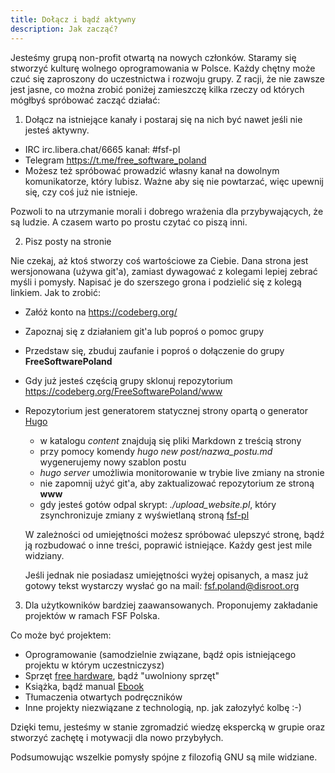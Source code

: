 ```yaml
---
title: Dołącz i bądź aktywny
description: Jak zacząć?
---
```


Jesteśmy grupą non-profit otwartą na nowych członków. Staramy się stworzyć kulturę wolnego oprogramowania w Polsce.
Każdy chętny może czuć się zaproszony do uczestnictwa i rozwoju grupy. Z racji, że nie zawsze jest jasne,
co można zrobić poniżej zamieszczę kilka rzeczy od których mógłbyś spróbować zacząć działać:

1. Dołącz na istniejące kanały i postaraj się na nich być nawet jeśli nie jesteś aktywny.

- IRC irc.libera.chat/6665 kanał: #fsf-pl
- Telegram https://t.me/free_software_poland
- Możesz też spróbować prowadzić własny kanał na dowolnym komunikatorze, który lubisz. Ważne aby się nie powtarzać, więc upewnij się, czy coś już nie istnieje.

Pozwoli to na utrzymanie morali i dobrego wrażenia dla przybywających, że są ludzie. A czasem warto po prostu czytać co piszą inni.

2. Pisz posty na stronie

Nie czekaj, aż ktoś stworzy coś wartościowe za Ciebie. Dana strona jest wersjonowana (używa git'a), zamiast dywagować z kolegami lepiej zebrać myśli i pomysły.
Napisać je do szerszego grona i podzielić się z kolegą linkiem. Jak to zrobić:

- Załóż konto na https://codeberg.org/
- Zapoznaj się z działaniem git'a lub poproś o pomoc grupy
- Przedstaw się, zbuduj zaufanie i poproś o dołączenie do grupy **FreeSoftwarePoland**
- Gdy już jesteś częścią grupy sklonuj repozytorium https://codeberg.org/FreeSoftwarePoland/www
- Repozytorium jest generatorem statycznej strony opartą o generator [Hugo](https://gohugo.io/getting-started/quick-start/) 

  * w katalogu *content* znajdują się pliki Markdown z treścią strony
  * przy pomocy komendy _hugo new post/nazwa_postu.md_ wygenerujemy nowy szablon postu
  * _hugo server_ umożliwia monitorowanie w trybie live zmiany na stronie
  * nie zapomnij użyć git'a, aby zaktualizować repozytorium ze stroną **www**
  * gdy jesteś gotów odpal skrypt: _./upload_website.pl_, który zsynchronizuje zmiany z wyświetlaną stroną [fsf-pl](https://freesoftwarepoland.codeberg.page/)

  W zależności od umiejętności możesz spróbować ulepszyć stronę, bądź ją rozbudować o inne treści, poprawić istniejące. Każdy gest jest mile widziany.

  Jeśli jednak nie posiadasz umiejętności wyżej opisanych, a masz już gotowy tekst wystarczy wysłać go na mail: fsf.poland@disroot.org

3. Dla użytkowników bardziej zaawansowanych. Proponujemy zakładanie projektów w ramach FSF Polska.

Co może być projektem:

- Oprogramowanie (samodzielnie związane, bądź opis istniejącego projektu w którym uczestniczysz)
- Sprzęt [free hardware](https://www.gnu.org/philosophy/free-hardware-designs.en.html), bądź "uwolniony sprzęt"
- Książka, bądź manual [Ebook](https://www.gnu.org/philosophy/ebooks-must-increase-freedom.html)
- Tłumaczenia otwartych podręczników
- Inne projekty niezwiązane z technologią, np. jak załozyłyć kolbę :-)

Dzięki temu, jesteśmy w stanie zgromadzić wiedzę ekspercką w grupie oraz stworzyć zachętę i motywacji dla nowo przybyłych.

Podsumowując wszelkie pomysły spójne z filozofią GNU są mile widziane.